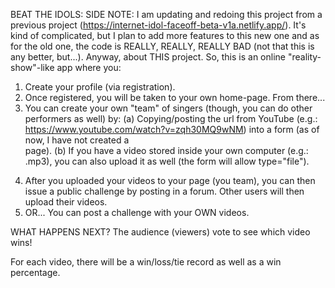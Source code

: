 BEAT THE IDOLS:
SIDE NOTE: I am updating and redoing this project from a previous project (https://internet-idol-faceoff-beta-v1a.netlify.app/). It's kind of complicated, but I plan to add more features to this new one and as for the old one, the code is REALLY, REALLY, REALLY BAD (not that this is any better, but...).
Anyway, about THIS project. So, this is an online "reality-show"-like app where you:
1. Create your profile (via registration).
2. Once registered, you will be taken to your own home-page. From there...
3. You can create your own "team" of singers (though, you can do other performers as well) by:
   (a) Copying/posting the url from YouTube (e.g.: https://www.youtube.com/watch?v=zqh30MQ9wNM) into a form (as of now, I have not created a <form> page).
   (b) If you have a video stored inside your own computer (e.g.: .mp3), you can also upload it as well (the form will allow type="file").
4. After you uploaded your videos to your page (you team), you can then issue a public challenge by posting in a forum. Other users will then upload their videos.
5. OR... You can post a challenge with your OWN videos.

WHAT HAPPENS NEXT?
The audience (viewers) vote to see which video wins!

For each video, there will be a win/loss/tie record as well as a win percentage.
